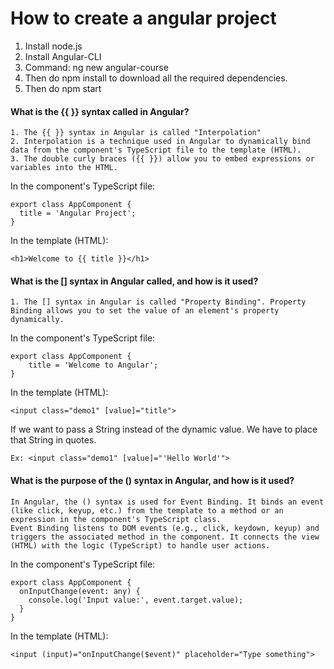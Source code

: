 # How to create a angular project
1. Install node.js
2. Install Angular-CLI
3. Command: ng new angular-course
4. Then do npm install to download all the required dependencies.
5. Then do npm start

#### What is the {{ }} syntax called in Angular?
    1. The {{ }} syntax in Angular is called "Interpolation"
    2. Interpolation is a technique used in Angular to dynamically bind data from the component's TypeScript file to the template (HTML).
    3. The double curly braces ({{ }}) allow you to embed expressions or variables into the HTML.
    
In the component's TypeScript file:
```
export class AppComponent {
  title = 'Angular Project';
}
```
In the template (HTML):
```
<h1>Welcome to {{ title }}</h1>
```

#### What is the [] syntax in Angular called, and how is it used?
    1. The [] syntax in Angular is called "Property Binding". Property Binding allows you to set the value of an element's property dynamically.

In the component's TypeScript file:
```
export class AppComponent {
    title = 'Welcome to Angular';
}
```

In the template (HTML):
```
<input class="demo1" [value]="title">
```
If we want to pass a String instead of the dynamic value. We have to place that String in quotes. 
```
Ex: <input class="demo1" [value]="'Hello World'">
```

#### What is the purpose of the () syntax in Angular, and how is it used?
    In Angular, the () syntax is used for Event Binding. It binds an event (like click, keyup, etc.) from the template to a method or an expression in the component's TypeScript class.
    Event Binding listens to DOM events (e.g., click, keydown, keyup) and triggers the associated method in the component. It connects the view (HTML) with the logic (TypeScript) to handle user actions.

In the component's TypeScript file:
```
export class AppComponent {
  onInputChange(event: any) {
    console.log('Input value:', event.target.value);
  }
}
```

In the template (HTML):
```
<input (input)="onInputChange($event)" placeholder="Type something">
```


